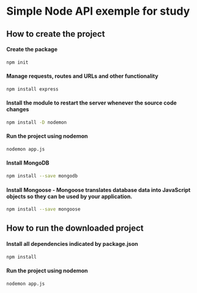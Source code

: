 # Simple Node API exemple for study

## How to create the project

#### Create the package

```bash
npm init
```
#### Manage requests, routes and URLs and other functionality

```bash
npm install express
```
#### Install the module to restart the server whenever the source code changes

```bash
npm install -D nodemon
```
#### Run the project using nodemon

```bash
nodemon app.js
```
#### Install MongoDB

```bash
npm install --save mongodb
```
#### Install Mongoose - Mongoose translates database data into JavaScript objects so they can be used by your application. 

```bash
npm install --save mongoose
```
## How to run the downloaded project

#### Install all dependencies indicated by package.json

```bash
npm install
```
#### Run the project using nodemon

```bash
nodemon app.js
```
